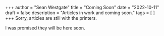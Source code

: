 +++
author = "Sean Westgate"
title = "Coming Soon"
date = "2022-10-11"
draft = false
description = "Articles in work and coming soon."
tags = [
]
+++
Sorry, articles are still with the printers.

I was promised they will be here soon.